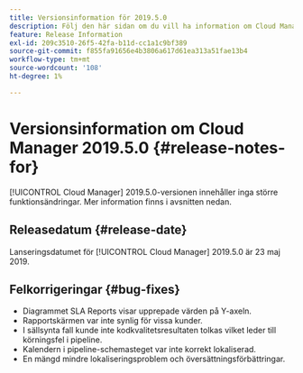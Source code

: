 ```yaml
---
title: Versionsinformation för 2019.5.0
description: Följ den här sidan om du vill ha information om Cloud Manager 2019.5.0.
feature: Release Information
exl-id: 209c3510-26f5-42fa-b11d-cc1a1c9bf389
source-git-commit: f855fa91656e4b3806a617d61ea313a51fae13b4
workflow-type: tm+mt
source-wordcount: '108'
ht-degree: 1%

---
```


# Versionsinformation om Cloud Manager 2019.5.0 {#release-notes-for}

[!UICONTROL Cloud Manager] 2019.5.0-versionen innehåller inga större funktionsändringar. Mer information finns i avsnitten nedan.

## Releasedatum {#release-date}

Lanseringsdatumet för [!UICONTROL Cloud Manager] 2019.5.0 är 23 maj 2019.


## Felkorrigeringar {#bug-fixes}

* Diagrammet SLA Reports visar upprepade värden på Y-axeln.
* Rapportskärmen var inte synlig för vissa kunder.
* I sällsynta fall kunde inte kodkvalitetsresultaten tolkas vilket leder till körningsfel i pipeline.
* Kalendern i pipeline-schemasteget var inte korrekt lokaliserad.
* En mängd mindre lokaliseringsproblem och översättningsförbättringar.
